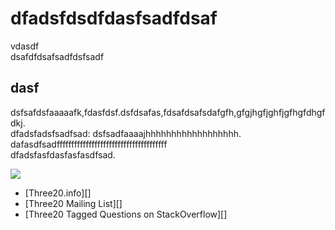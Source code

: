 dfadsfdsdfdasfsadfdsaf  
======================  

vdasdf  
dsafdfdsafsadfdsfsadf  

dasf
----

dsfsafdsfaaaaafk,fdasfdsf.dsfdsafas,fdsafdsafsdafgfh,gfgjhgfjghfjgfhgfdhgfdkj.  
dfadsfadsfsadfsad:
              dsfsadfaaaajhhhhhhhhhhhhhhhhhh.  
dafasdfsadffffffffffffffffffffffffffffffffffffff  
dfadsfasfdasfasfasdfsad.  
  
[![](http://farm4.static.flickr.com/3447/3378092101_40a62a04b2_m.jpg)](http://farm4.static.flickr.com/3447/3378092101_b064d8e339_o.jpg)  
  
* [Three20.info][]
* [Three20 Mailing List][]
* [Three20 Tagged Questions on StackOverflow][]  
  

